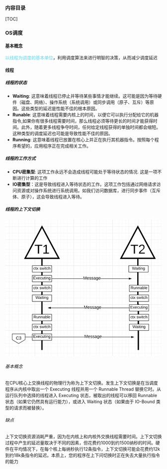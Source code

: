 ### 内容目录

[TOC]

### OS调度

#### 基本概念

<span  style="color: #5bdaed; ">以线程为调度的基本单位</span>，利用调度算法来进行明智的决策，从而减少调度延迟

#### 线程

##### 线程的状态

- **Waiting**: 这意味着线程已停止并等待某些事情才能继续。这可能是因为等待硬件（磁盘、网络）、操作系统（系统调用）或同步调用（原子、互斥）等原因。这些类型的延迟是性能不佳的根本原因。
- **Runable**: 这意味着线程需要内核上的时间，以便它可以执行分配给它的机器指令,如果你有很多线程需要时间，那么线程必须等待更长的时间才能获得时间。此外，随着更多线程争夺时间，任何给定线程获得的单独时间都会缩短。这种类型的调度延迟也可能是导致性能不佳的原因。
- **Running**: 这意味着线程已放置在核心上并正在执行其机器指令。按照每个程序希望的，应用程序正在完成相关工作。

##### 线程的工作方式

- **CPU密集型**: 这项工作永远不会造成线程可能处于等待状态的情况. 这是一项不断进行计算的工作
- **IO密集型**：这是导致线程进入等待状态的工作。这项工作包括通过网络请求访问资源或对操作系统进行系统调用。如我们访问数据库，进行同步事件（互斥体、原子），这会导致线程进入等待。

##### 线程的上下文切换

![](https://github.com/optimistic9527/blog/blob/master/image/threadContextSwitch.png?raw=true)

###### 基本概念

在CPU核心上交换线程的物理行为称为上下文切换。发生上下文切换是在当调度程序从内核中取出一个 Executing 线程并用一个 Runnable Thread 替换它时。从运行队列中选择的线程进入 Executing 状态，被取出的线程可以移回 Runnable 状态（如果它仍然具有运行能力），或进入 Waiting 状态（如果由于 IO-Bound 类型的请求而被替换）。

###### 缺点

上下文切换资源消耗严重，因为在内核上和内核外交换线程需要时间。上下文切换过程中产生的延迟量取决于不同的因素，但花费约1000到约1500纳秒的时间。硬件在平均情况下，在每个核上每纳秒执行12条指令，上下文切换可能会花费约12k到约18k条指令的延迟。本质上，您的程序在上下问切换时正在失去大量执行指令的能力

